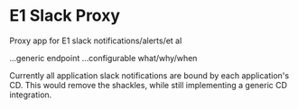 # E1 Slack Proxy

Proxy app for E1 slack notifications/alerts/et al

...generic endpoint
...configurable what/why/when

Currently all application slack notifications are bound by each application's CD. This would remove the shackles, while still implementing a generic CD integration.

